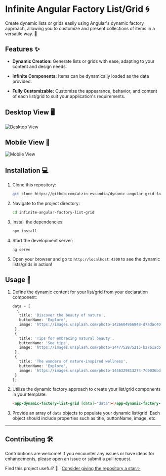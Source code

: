 # Infinite Angular Factory List/Grid :cyclone:

Create dynamic lists or grids easily using Angular's dynamic factory approach, allowing you to customize and present collections of items in a versatile way. 🎉

## Features :sparkles:

- **Dynamic Creation:** Generate lists or grids with ease, adapting to your content and design needs.

- **Infinite Components:** Items can be dynamically loaded as the data provided.

- **Fully Customizable:** Customize the appearance, behavior, and content of each list/grid to suit your application's requirements.

## Desktop View :desktop_computer:

![Desktop View](image-1.png)

## Mobile View :iphone:

![Mobile View](image.png)

## Installation :computer:

1. Clone this repository:

   ```bash
   git clone https://github.com/atzin-escandia/dynamic-angular-grid-factory.git
   ```

2. Navigate to the project directory:

   ```bash
   cd infinite-angular-factory-list-grid
   ```

3. Install the dependencies:

   ```bash
   npm install
   ```

4. Start the development server:

   ```bash
   ng serve
   ```

5. Open your browser and go to `http://localhost:4200` to see the dynamic lists/grids in action!

## Usage :rocket:

1. Define the dynamic content for your list/grid from your declaration component:

   ```typescript
   data = [
     {
      title: 'Discover the beauty of nature',
      buttonName: 'Explore',
      image: 'https://images.unsplash.com/photo-1426604966848-d7adac402bff?ixlib=rb-4.0.3&ixid=M3wxMjA3fDB8MHxwaG90by1wYWdlfHx8fGVufDB8fHx8fA%3D%3D&auto=format&fit=crop&w=1470&q=80',
    },
    {
      title: 'Tips for embracing natural beauty',
      buttonName: 'See tips',
      image: 'https://images.unsplash.com/photo-1447752875215-b2761acb3c5d?ixlib=rb-4.0.3&ixid=M3wxMjA3fDB8MHxwaG90by1wYWdlfHx8fGVufDB8fHx8fA%3D%3D&auto=format&fit=crop&w=1470&q=80',
    },
    {
      title: 'The wonders of nature-inspired wellness',
      buttonName: 'Explore',
      image: 'https://images.unsplash.com/photo-1446329813274-7c9036bd9a1f?ixlib=rb-4.0.3&ixid=M3wxMjA3fDB8MHxwaG90by1wYWdlfHx8fGVufDB8fHx8fA%3D%3D&auto=format&fit=crop&w=1470&q=80',
    }
   ];
   ```

2. Utilize the dynamic factory approach to create your list/grid components in your template:

   ```html
   <app-dynamic-factory-list-grid [data]="data"></app-dynamic-factory-list-grid>
   ```

3. Provide an array of `data` objects to populate your dynamic list/grid. Each object should include properties such as title, buttonName, image, etc.

---

## Contributing :hammer_and_wrench:

Contributions are welcome! If you encounter any issues or have ideas for enhancements, please open an issue or submit a pull request.

Find this project useful? 🌱 &nbsp;
<a href="https://github.com/atzin-escandia" target="_blank" rel="noopener">
Consider giving the repository a star.✨
</a>